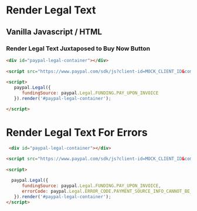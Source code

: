 # Render Legal Text

## Vanilla Javascript / HTML 

### Render Legal Text Juxtaposed to Buy Now Button 

```html 
<div id="paypal-legal-container"></div>
 
<script src="https://www.paypal.com/sdk/js?client-id=MOCK_CLIENT_ID&components=legal"></script>
 
<script>
   paypal.Legal({
      fundingSource: paypal.Legal.FUNDING.PAY_UPON_INVOICE
   }).render('#paypal-legal-container');

</script>

```
 
 # Render Legal Text For Errors 
```html
 <div id="paypal-legal-container"></div>
 
<script src="https://www.paypal.com/sdk/js?client-id=MOCK_CLIENT_ID&components=legal"></script>
 
<script>

  paypal.Legal({
      fundingSource: paypal.Legal.FUNDING.PAY_UPON_INVOICE, 
      errorCode: paypal.Legal.ERROR_CODE.PAYMENT_SOURCE_INFO_CANNOT_BE_VERIFIED
   }).render('#paypal-legal-container');
</script>
```
